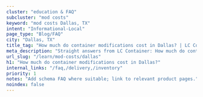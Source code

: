 ```yaml
---
cluster: "education & FAQ"
subcluster: "mod costs"
keyword: "mod costs Dallas, TX"
intent: "Informational-Local"
page_type: "Blog/FAQ"
city: "Dallas, TX"
title_tag: "How much do container modifications cost in Dallas? | LC Container"
meta_description: "Straight answers from LC Container: How much do container modifications cost in Dallas?. Local expertise Since 2003."
url_slug: "/learn/mod-costs/dallas"
h1: "How much do container modifications cost in Dallas?"
internal_links: "/faq,/delivery,/inventory"
priority: 1
notes: "Add schema FAQ where suitable; link to relevant product pages."
noindex: false
---
```


<!-- TODO: Add unique city/inventory copy, images, and internal links here. -->
